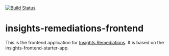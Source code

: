 [![Build Status](https://travis-ci.org/RedHatInsights/insights-remediations-frontend.svg?branch=master)](https://travis-ci.org/RedHatInsights/insights-remediations-frontend)

# insights-remediations-frontend

This is the frontend application for [Insights Remediations](https://github.com/redhatinsights/insights-remediations). It is based on the insights-frontend-starter-app.
